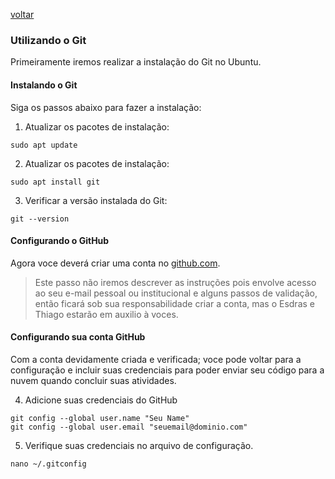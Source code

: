 
[voltar](../README.md)

### Utilizando o Git

Primeiramente iremos realizar a instalação do Git no Ubuntu.

#### Instalando o Git

Siga os passos abaixo para fazer a instalação:

1. Atualizar os pacotes de instalação:

```shell
sudo apt update
```

2. Atualizar os pacotes de instalação:

```shell
sudo apt install git
```

3. Verificar a versão instalada do Git:

```shell
git --version
```
#### Configurando o GitHub

Agora voce deverá criar uma conta no [github.com](https://github.com/).

> Este passo não iremos descrever as instruções pois envolve acesso ao seu e-mail pessoal ou institucional e alguns passos de validação, então ficará sob sua responsabilidade criar a conta, mas o Esdras e Thiago estarão em auxilio à voces.

#### Configurando sua conta GitHub

Com a conta devidamente criada e verificada; voce pode voltar para a configuração e incluir suas credenciais para poder enviar seu código para a nuvem quando concluir
 suas atividades.

4. Adicione suas credenciais do GitHub
```shell
git config --global user.name "Seu Name"
git config --global user.email "seuemail@dominio.com"
```
5. Verifique suas credenciais no arquivo de configuração.

```shell
nano ~/.gitconfig
```








